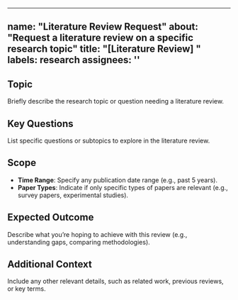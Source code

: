 ______________________________________________________________________

## name: "Literature Review Request" about: "Request a literature review on a specific research topic" title: "\[Literature Review\] " labels: research assignees: ''

## Topic

Briefly describe the research topic or question needing a literature review.

## Key Questions

List specific questions or subtopics to explore in the literature review.

## Scope

- **Time Range**: Specify any publication date range (e.g., past 5 years).
- **Paper Types**: Indicate if only specific types of papers are relevant (e.g., survey papers,
  experimental studies).

## Expected Outcome

Describe what you’re hoping to achieve with this review (e.g., understanding gaps, comparing
methodologies).

## Additional Context

Include any other relevant details, such as related work, previous reviews, or key terms.
